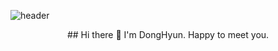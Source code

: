 ![header](https://capsule-render.vercel.app/api?type=waving&color=auto&height=200&section=header&text=Welcome%20&nbsp;to&nbsp;my&nbsp;git!&nbsp;🙌🏻&fontSize=50&animation=twinkling)


<p style="text-align: center;">## Hi there 👋 I'm DongHyun. Happy to meet you.</p>
